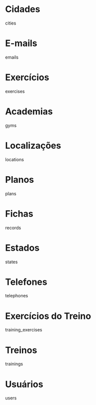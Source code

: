 # Cidades
cities

# E-mails
emails

# Exercícios
exercises

# Academias
gyms

# Localizações
locations

# Planos
plans

# Fichas
records

# Estados
states

# Telefones
telephones

# Exercícios do Treino
training_exercises

# Treinos
trainings

# Usuários
users